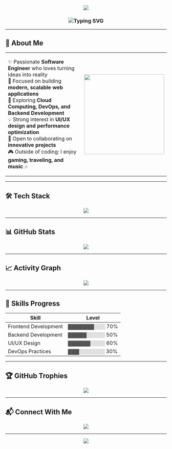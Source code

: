 <!-- Banner -->
<p align="center">
  <img src="https://capsule-render.vercel.app/api?type=waving&color=0:ff00cc,100:333399&height=200&section=header&text=Khanh%20Dao&fontSize=50&fontColor=fff&animation=twinkling&fontAlignY=35" />
</p>

<!-- Typing SVG -->
<h3 align="center">
  <img src="https://readme-typing-svg.herokuapp.com?font=Fira+Code&weight=600&size=28&duration=4000&pause=1200&color=FF4B2B&center=true&vCenter=true&width=700&lines=👋+Hi,+I'm+Khanh+Dao;💻+Frontend+Developer;🚀+ReactJS+%7C+Redux+Toolkit+%7C+TailwindCSS;✨+Always+Learning+New+Things" alt="Typing SVG" />
</h3>

---

## 💫 About Me
<table>
  <tr>
    <td width="60%">
      
✨ Passionate **Software Engineer** who loves turning ideas into reality  
🚀 Focused on building **modern, scalable web applications**  
🌱 Exploring **Cloud Computing, DevOps, and Backend Development**  
💡 Strong interest in **UI/UX design and performance optimization**  
🤝 Open to collaborating on **innovative projects**  
🎮 Outside of coding: I enjoy **gaming, traveling, and music** 🎶  
  </td>
    <td width="40%" align="center">
      <img src="https://media.giphy.com/media/qgQUggAC3Pfv687qPC/giphy.gif" width="250"/>
    </td>
    
  </tr>

</table>

---

## 🛠️ Tech Stack
<p align="center">
  <img src="https://skillicons.dev/icons?i=js,ts,react,redux,tailwind,nodejs,express,html,css,git,github,vscode,mysql,java" />
</p>

---

## 📊 GitHub Stats
<p align="center">
  <img src="https://github-readme-stats.vercel.app/api/top-langs/?username=khanhh89&layout=compact&theme=tokyonight&hide_border=true"/>
</p>

---

## 📈 Activity Graph
<p align="center">
  <img src="https://github-readme-activity-graph.vercel.app/graph?username=khanhh89&theme=tokyo-night&hide_border=true"/>
</p>

---

## 🎯 Skills Progress
| Skill               | Level |
|----------------------|-------|
| Frontend Development | ▓▓▓▓▓▓▓░░░ 70% |
| Backend Development  | ▓▓▓▓▓░░░░░ 50% |
| UI/UX Design         | ▓▓▓▓▓▓░░░░ 60% |
| DevOps Practices     | ▓▓▓░░░░░░░ 30% |

---

## 🏆 GitHub Trophies
<p align="center">
  <img src="https://github-profile-trophy.vercel.app/?username=khanhh89&theme=tokyonight&no-frame=true&row=1&column=6" />
</p>


---

## 📬 Connect With Me
<p align="center">
  <a href="https://www.facebook.com/khanhdx1306"><img src="https://img.shields.io/badge/Facebook-1877F2?style=for-the-badge&logo=facebook&logoColor=white"/></a>
</p>

---

<!-- Footer -->
<p align="center">
  <img src="https://capsule-render.vercel.app/api?type=waving&color=0:333399,100:ff00cc&height=120&section=footer"/>
</p>
